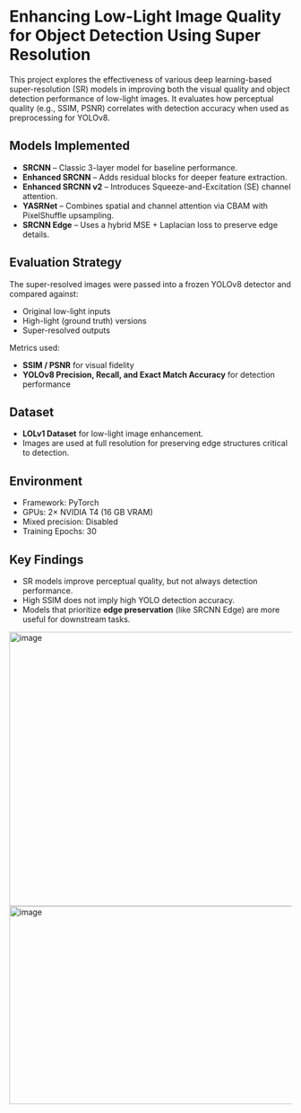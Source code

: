 # Enhancing Low-Light Image Quality for Object Detection Using Super Resolution

This project explores the effectiveness of various deep learning-based super-resolution (SR) models in improving both the visual quality and object detection performance of low-light images. It evaluates how perceptual quality (e.g., SSIM, PSNR) correlates with detection accuracy when used as preprocessing for YOLOv8.

## Models Implemented

- **SRCNN** – Classic 3-layer model for baseline performance.
- **Enhanced SRCNN** – Adds residual blocks for deeper feature extraction.
- **Enhanced SRCNN v2** – Introduces Squeeze-and-Excitation (SE) channel attention.
- **YASRNet** – Combines spatial and channel attention via CBAM with PixelShuffle upsampling.
- **SRCNN Edge** – Uses a hybrid MSE + Laplacian loss to preserve edge details.

## Evaluation Strategy

The super-resolved images were passed into a frozen YOLOv8 detector and compared against:

- Original low-light inputs
- High-light (ground truth) versions
- Super-resolved outputs

Metrics used:
- **SSIM / PSNR** for visual fidelity
- **YOLOv8 Precision, Recall, and Exact Match Accuracy** for detection performance

## Dataset

- **LOLv1 Dataset** for low-light image enhancement.
- Images are used at full resolution for preserving edge structures critical to detection.

## Environment

- Framework: PyTorch
- GPUs: 2× NVIDIA T4 (16 GB VRAM)
- Mixed precision: Disabled
- Training Epochs: 30

## Key Findings

- SR models improve perceptual quality, but not always detection performance.
- High SSIM does not imply high YOLO detection accuracy.
- Models that prioritize **edge preservation** (like SRCNN Edge) are more useful for downstream tasks.

<img width="716" height="489" alt="image" src="https://github.com/user-attachments/assets/40f0f331-4654-4a01-8103-4db2094795ed" />
<img width="716" height="353" alt="image" src="https://github.com/user-attachments/assets/88ddabda-e9cc-4295-8e33-a950f275b756" />


